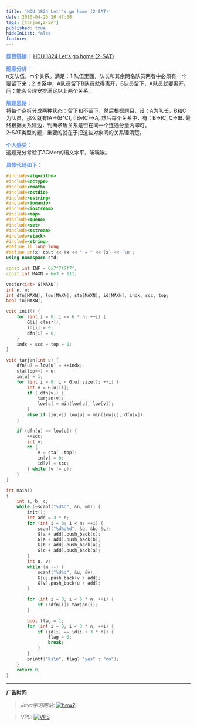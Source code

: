```yaml
---
title: 'HDU 1824 Let''s go home (2-SAT)'
date: 2016-04-25 20:47:38
tags: [tarjan,2-SAT]
published: true
hideInList: false
feature: 
---
```


<font color="#6495ED">**题目链接：**</font>
[HDU 1824 Let's go home (2-SAT)](http://acm.hdu.edu.cn/showproblem.php?pid=1824)

<font color="#6495ED">**题意分析：**</font>  
n支队伍，m个关系。满足：1.队伍里面，队长和其余两名队员两者中必须有一个要留下来；2.关系中，A队员留下B队员就得离开，B队员留下，A队员就要离开。问：能否合理安排满足以上两个关系。
<!--more-->

<font color="#6495ED">**解题思路：**</font>  
将每个点拆分成两种状态：留下和不留下，然后根据题目，设：A为队长，B和C为队员，那么就有!A->(B^C), (!Bv!C)->A, 然后每个关系中，有：B->!C, C->!B. 最终根据关系建边，判断矛盾关系是否在同一个连通分量内即可。  
2-SAT类型的题，重要的就在于把这些对象间的关系理清楚。

<font color="#6495ED">**个人感受：**</font>  
这题充分考验了ACMer的语文水平，唉唉唉。

<font color="#6495ED">**具体代码如下：**</font>

```c++
#include<algorithm>
#include<cctype>
#include<cmath>
#include<cstdio>
#include<cstring>
#include<iomanip>
#include<iostream>
#include<map>
#include<queue>
#include<set>
#include<sstream>
#include<stack>
#include<string>
#define ll long long
#define pr(x) cout << #x << " = " << (x) << '\n';
using namespace std;

const int INF = 0x7f7f7f7f;
const int MAXN = 6e3 + 111;

vector<int> G[MAXN];
int n, m;
int dfn[MAXN], low[MAXN], sta[MAXN], id[MAXN], indx, scc, top;
bool in[MAXN];

void init() {
    for (int i = 0; i <= 6 * n; ++i) {
        G[i].clear();
        in[i] = 0;
        dfn[i] = 0;
    }
    indx = scc = top = 0;
}

void tarjan(int u) {
    dfn[u] = low[u] = ++indx;
    sta[top++] = u;
    in[u] = 1;
    for (int i = 0; i < G[u].size(); ++i) {
        int v = G[u][i];
        if (!dfn[v]) {
            tarjan(v);
            low[u] = min(low[u], low[v]);
        }
        else if (in[v]) low[u] = min(low[u], dfn[v]);
    }

    if (dfn[u] == low[u]) {
        ++scc;
        int v;
        do {
            v = sta[--top];
            in[v] = 0;
            id[v] = scc;
        } while (v != u);
    }
}

int main()
{
    int a, b, c;
    while (~scanf("%d%d", &n, &m)) {
        init();
        int add = 3 * n;
        for (int i = 0; i < n; ++i) {
            scanf("%d%d%d", &a, &b, &c);
            G[a + add].push_back(c);
            G[a + add].push_back(b);
            G[b + add].push_back(a);
            G[c + add].push_back(a);
        }
        int u, v;
        while (m --) {
            scanf("%d%d", &u, &v);
            G[u].push_back(v + add);
            G[v].push_back(u + add);
        }

        for (int i = 0; i < 6 * n; ++i) {
            if (!dfn[i]) tarjan(i);
        }

        bool flag = 1;
        for (int i = 0; i < 3 * n; ++i) {
            if (id[i] == id[i + 3 * n]) {
                flag = 0;
                break;
            }
        }
        printf("%s\n", flag? "yes" : "no");
    }
    return 0;
}

```


---

**广告时间**




> *Java学习网站*: <a href="http://how2j.cn?p=23251" target="_blank">![how2j](https://github.com/GooZy/GooZy.github.io/blob/hexo/source/images/how2j.png?raw=true)</a>

> *VPS*: <a href="https://www.vultr.com/?ref=7255071" target="_blank">![VPS](https://github.com/GooZy/GooZy.github.io/blob/hexo/source/images/banner_2.png?raw=true)</a>

